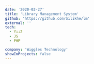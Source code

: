 ```yaml
---
date: '2020-03-27'
title: 'Library Management System'
github: 'https://github.com/Silikhe/lm'
external: ''
tech:
  - Yii2
  - JS  
  - PHP

company: 'Wiggles Technology'
showInProjects: false
---
```



